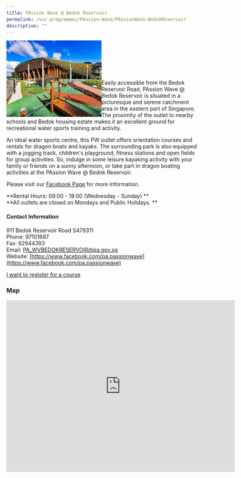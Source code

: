 ```yaml
---
title: PAssion Wave @ Bedok Reservoir
permalink: /our-programmes/PAssion-Wave/PAssionWaVe-BedokReservoir
description: ""
---
```


<img style="height:200px;width:250px"  align="left" src="/images/Programmes/PAssion%20Wave/PAssion%20Wave%20@%20Bedok%20Reservoir.jpg"><br><br><br><br><br><br>
Easily accessible from the Bedok Reservoir Road, PAssion Wave @ Bedok Reservoir is situated in a picturesque and serene catchment area in the eastern part of Singapore. The proximity of the outlet to nearby schools and Bedok housing estate makes it an excellent ground for recreational water sports training and activity.

An ideal water sports centre, this PW outlet offers orientation courses and rentals for dragon boats and kayaks. The surrounding park is also equipped with a jogging track, children's playground, fitness stations and open fields for group activities. So, indulge in some leisure kayaking activity with your family or friends on a sunny afternoon, or take part in dragon boating activities at the PAssion Wave @ Bedok Reservoir.

Please visit our [Facebook Page](https://www.facebook.com/login/?next=https%3A%2F%2Fwww.facebook.com%2Fpa.passionwave) for more information.

**Rental Hours: 09:00 - 18:00 (Wednesday - Sunday)
**<br>
**All outlets are closed on Mondays and Public Holidays.
**

#### Contact Information

911 Bedok Reservoir Road S479311  
Phone: 97101697  
Fax: 62944393  
Email: [PA\_WVBEDOKRESERVOIR@pa.gov.sg](mailto:PA_WVBEDOKRESERVOIR@pa.gov.sg)  
Website: [https://www.facebook.com/pa.passionwave](https://www.facebook.com/pa.passionwave)

[I want to register for a course](https://www.onepa.gov.sg/)

### Map

<iframe src="https://www.google.com/maps/embed?pb=!1m18!1m12!1m3!1d3988.7241199534824!2d103.93009541533102!3d1.3418977619733208!2m3!1f0!2f0!3f0!3m2!1i1024!2i768!4f13.1!3m3!1m2!1s0x31da3d46effffff9%3A0xcb45e7b544630ce4!2sPAssion%20WaVe%20%40%20Bedok%20Reservoir!5e0!3m2!1sen!2ssg!4v1655786025178!5m2!1sen!2ssg" width="600" height="450" style="border:0;" allowfullscreen="" loading="lazy" ></iframe>